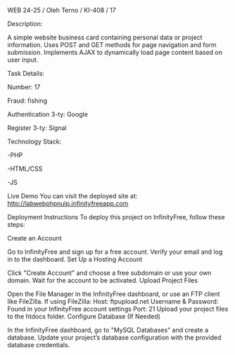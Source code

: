 WEB 24-25 / Oleh Terno / KI-408 / 17

Description:

A simple website business card containing personal data or project information. Uses POST and GET methods for page navigation and form submission. Implements AJAX to dynamically load page content based on user input.



Task Details:

Number: 17

Fraud: fishing

Authentication 3-ty: Google

Register 3-ty: Signal




Technology Stack:

-PHP

-HTML/CSS

-JS 

Live Demo
You can visit the deployed site at: http://labwebphpnulp.infinityfreeapp.com

Deployment Instructions
To deploy this project on InfinityFree, follow these steps:

Create an Account

Go to InfinityFree and sign up for a free account.
Verify your email and log in to the dashboard.
Set Up a Hosting Account

Click "Create Account" and choose a free subdomain or use your own domain.
Wait for the account to be activated.
Upload Project Files

Open the File Manager in the InfinityFree dashboard, or use an FTP client like FileZilla.
If using FileZilla:
Host: ftpupload.net
Username & Password: Found in your InfinityFree account settings
Port: 21
Upload your project files to the htdocs folder.
Configure Database (If Needed)

In the InfinityFree dashboard, go to "MySQL Databases" and create a database.
Update your project’s database configuration with the provided database credentials.
